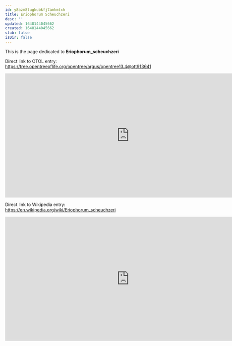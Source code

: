 ```yaml
---
id: y8azm8lugkubkfj7amkmtxh
title: Eriophorum Scheuchzeri
desc: ''
updated: 1648144045662
created: 1648144045662
stub: false
isDir: false
---
```

This is the page dedicated to **Eriophorum_scheuchzeri**


Direct link to OTOL entry: https://tree.opentreeoflife.org/opentree/argus/opentree13.4@ott913641



<html>
    <body>
    <iframe src="https://tree.opentreeoflife.org/opentree/argus/opentree13.4@ott913641"
    width="800" height="400" frameborder="0" allowfullscreen> </iframe>
    </body>
</html>
    


Direct link to Wikipedia entry: https://en.wikipedia.org/wiki/Eriophorum_scheuchzeri



<html>
    <body>
    <iframe src="https://en.wikipedia.org/wiki/Eriophorum_scheuchzeri"
    width="800" height="400" frameborder="0" allowfullscreen> </iframe>
    </body>
</html>
    
